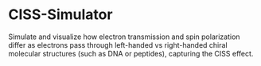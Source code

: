 # CISS-Simulator
Simulate and visualize how electron transmission and spin polarization differ as electrons pass through left-handed vs right-handed chiral molecular structures (such as DNA or peptides), capturing the CISS effect.
